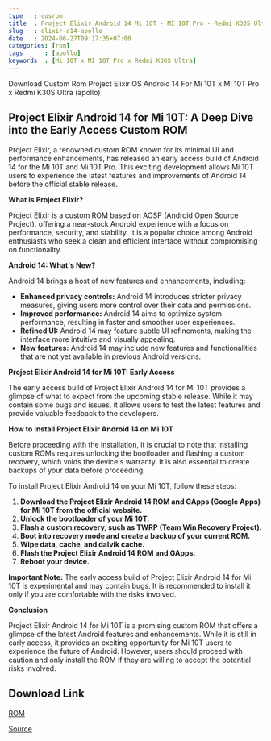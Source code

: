 ```yaml
---
type   : cusrom
title  : Project Elixir Android 14 Mi 10T - MI 10T Pro - Redmi K30S Ultra
slug   : elixir-a14-apollo
date   : 2024-06-27T09:17:35+07:00
categories: [rom]
tags      : [apollo]
keywords  : [Mi 10T x MI 10T Pro x Redmi K30S Ultra]
---
```


Download Custom Rom Project Elixir OS Android 14 For  Mi 10T x MI 10T Pro x Redmi K30S Ultra (apollo)

## Project Elixir Android 14 for Mi 10T: A Deep Dive into the Early Access Custom ROM

Project Elixir, a renowned custom ROM known for its minimal UI and performance enhancements, has released an early access build of Android 14 for the Mi 10T and Mi 10T Pro. This exciting development allows Mi 10T users to experience the latest features and improvements of Android 14 before the official stable release.

**What is Project Elixir?**

Project Elixir is a custom ROM based on AOSP (Android Open Source Project), offering a near-stock Android experience with a focus on performance, security, and stability. It is a popular choice among Android enthusiasts who seek a clean and efficient interface without compromising on functionality.

**Android 14: What's New?**

Android 14 brings a host of new features and enhancements, including:

*   **Enhanced privacy controls:** Android 14 introduces stricter privacy measures, giving users more control over their data and permissions.
*   **Improved performance:** Android 14 aims to optimize system performance, resulting in faster and smoother user experiences.
*   **Refined UI:** Android 14 may feature subtle UI refinements, making the interface more intuitive and visually appealing.
*   **New features:** Android 14 may include new features and functionalities that are not yet available in previous Android versions.

**Project Elixir Android 14 for Mi 10T: Early Access**

The early access build of Project Elixir Android 14 for Mi 10T provides a glimpse of what to expect from the upcoming stable release. While it may contain some bugs and issues, it allows users to test the latest features and provide valuable feedback to the developers.

**How to Install Project Elixir Android 14 on Mi 10T**

Before proceeding with the installation, it is crucial to note that installing custom ROMs requires unlocking the bootloader and flashing a custom recovery, which voids the device's warranty. It is also essential to create backups of your data before proceeding.

To install Project Elixir Android 14 on your Mi 10T, follow these steps:

1.  **Download the Project Elixir Android 14 ROM and GApps (Google Apps) for Mi 10T from the official website.**
2.  **Unlock the bootloader of your Mi 10T.**
3.  **Flash a custom recovery, such as TWRP (Team Win Recovery Project).**
4.  **Boot into recovery mode and create a backup of your current ROM.**
5.  **Wipe data, cache, and dalvik cache.**
6.  **Flash the Project Elixir Android 14 ROM and GApps.**
7.  **Reboot your device.**

**Important Note:** The early access build of Project Elixir Android 14 for Mi 10T is experimental and may contain bugs. It is recommended to install it only if you are comfortable with the risks involved.

**Conclusion**

Project Elixir Android 14 for Mi 10T is a promising custom ROM that offers a glimpse of the latest Android features and enhancements. While it is still in early access, it provides an exciting opportunity for Mi 10T users to experience the future of Android. However, users should proceed with caution and only install the ROM if they are willing to accept the potential risks involved.

## Download Link
[ROM](https://www.pling.com/p/1809937/)

[Source](https://projectelixiros.com/device/apollo)

